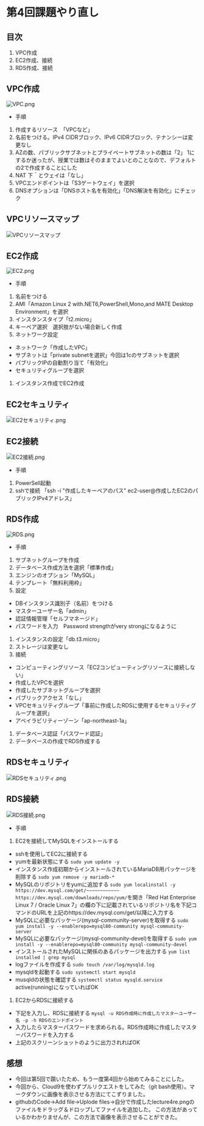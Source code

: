 # **第4回課題やり直し**

## **目次**
1. VPC作成
1. EC2作成、接続
1. RDS作成、接続

## **VPC作成**
![VPC.png](lecture4re.png/VPC.png)
- 手順
1. 作成するリソース　「VPCなど」
1. 名前をつける。IPv4 CIDRブロック、IPv6 CIDRブロック、テナンシーは変更なし
1. AZの数、パブリックサブネットとプライベートサブネットの数は「2」
   1にするか迷ったが、授業では数はそのままでよいとのことなので、デフォルトの2で作成することにした
1. NAT  下＾とウェイは「なし」
1. VPCエンドポイントは「S3ゲートウェイ」を選択
1. DNSオプションは「DNSホスト名を有効化」「DNS解決を有効化」にチェック

## **VPCリソースマップ**
![VPCリソースマップ](lecture4re.png/VPCリソースマップ.png)

## **EC2作成**
![EC2.png](lecture4re.png/EC2.png)
- 手順
1. 名前をつける
1. AMI「Amazon Linux 2 with.NET6,PowerShell,Mono,and MATE Desktop Environment」を選択
1. インスタンスタイプ「t2.micro」
1. キーペア選択　選択肢がない場合新しく作成
1. ネットワーク設定
 - ネットワーク「作成したVPC」
 - サブネットは「private subnetを選択」今回は1cのサブネットを選択
 - パブリックIPの自動割り当て「有効化」
 - セキュリティグループを選択　
1. インスタンス作成でEC2作成

## **EC2セキュリティ**
![EC2セキュリティ.png](lecture4re.png/EC2セキュリティ.png)

## **EC2接続**
![EC2接続.png](lecture4re.png/EC2接続.png)
- 手順
1. PowerSell起動
1. sshで接続
  「ssh -i "作成したキーペアのパス" ec2-user@作成したEC2のパブリックIPv4アドレス」

## **RDS作成**
![RDS.png](lecture4re.png/RDS.png)
- 手順
1. サブネットグループを作成
1. データベース作成方法を選択「標準作成」
1. エンジンのオプション「MySQL」
1. テンプレート「無料利用枠」
1. 設定
 - DBインスタンス識別子（名前）をつける
 - マスターユーザー名「admin」
 - 認証情報管理「セルフマネージド」
 - パスワードを入力　Password strengthがvery strongになるように
1. インスタンスの設定「db.t3.micro」
1. ストレージは変更なし
1. 接続
 - コンピューティングリソース「EC2コンピューティングリソースに接続しない」
 - 作成したVPCを選択
 - 作成したサブネットグループを選択
 - パブリックアクセス「なし」
 - VPCセキュリティグループ「事前に作成したRDSに使用するセキュリティグループを選択」
 - アベイラビリティーゾーン「ap-northeast-1a」
1. データベース認証「パスワード認証」
1. データベースの作成でRDS作成する

## **RDSセキュリティ**
![RDSセキュリティ.png](lecture4re.png/RDSセキュリティ.png)

## **RDS接続**
![RDS接続.png](lecture4re.png/RDS接続.png)
- 手順
1. EC2を接続してMySQLをインストールする
 - sshを使用してEC2に接続する
 - yumを最新状態にする
  `sudo yum update -y`
 - インスタンス作成初期からインストールされているMariaDB用パッケージを削除する
  `sudo yum remove -y mariadb-*`
 - MySQLのリポジトリをyumに追加する
  `sudo yum localinstall -y https://dev.mysql.com/get/~~~~~~~~~~~~`
  `https://dev.mysql.com/downloads/repo/yum/`を開き「Red Hat Enterprise Linux 7 / Oracle Linux 7」の欄の下に記載されているリポジトリ名を下記コマンドのURLを上記のhttps://dev.mysql.com/get/以降に入力する
 - MySQLに必要なパッケージ(mysql-community-server)を取得する
  `sudo yum install -y --enablerepo=mysql80-community mysql-community-server`
 - MySQLに必要なパッケージ(mysql-community-devel)を取得する
  `sudo yum install -y --enablerepo=mysql80-community mysql-community-devel`
 - インストールされたMySQLに関係のあるパッケージを出力する
  `yum list installed | grep mysql`
 - logファイルを作成する
  `sudo touch /var/log/mysqld.log`
 - mysqldを起動する
  `sudo systemctl start mysqld `
 - musqldの状態を確認する
  `systemctl status mysqld.service`
  active(running)になっていればOK
1. EC2からRDSに接続する
 - 下記を入力し、RDSに接続する
  `mysql -u RDS作成時に作成したマスターユーザー名 -p -h RDSのエンドポイント`
 - 入力したらマスターパスワードを求められる。RDS作成時に作成したマスターパスワードを入力する
 - 上記のスクリーンショットのように出力されればOK

## **感想**
- 今回は第5回で躓いたため、もう一度第4回から始めてみることにした。
- 今回から、Cloud9を使わずプルリクエストをしてみた（git bash使用）。マークダウンに画像を表示させる方法にてこずりました。
- githubのCode→Add file→Uplode files→自分で作成したlecture4re.pngのファイルをドラッグ＆ドロップしてファイルを追加した。
この方法があっているかわかりませんが、この方法で画像を表示させることができた。


